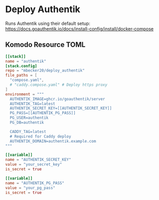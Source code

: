 # Deploy Authentik

Runs Authentik using their default setup:
https://docs.goauthentik.io/docs/install-config/install/docker-compose

## Komodo Resource TOML

```toml
[[stack]]
name = "authentik"
[stack.config]
repo = "mbecker20/deploy_authentik"
file_paths = [
  "compose.yaml",
  # "caddy.compose.yaml" # Deploy https proxy
]
environment = """
  AUTHENTIK_IMAGE=ghcr.io/goauthentik/server
  AUTHENTIK_TAG=latest
  AUTHENTIK_SECRET_KEY=[[AUTHENTIK_SECRET_KEY]]
  PG_PASS=[[AUTHENTIK_PG_PASS]]
  PG_USER=authentik
  PG_DB=authentik

  CADDY_TAG=latest
  # Required for Caddy deploy
  AUTHENTIK_DOMAIN=authentik.example.com
"""

[[variable]]
name = "AUTHENTIK_SECRET_KEY"
value = "your_secret_key"
is_secret = true

[[variable]]
name = "AUTHENTIK_PG_PASS"
value = "your_pg_pass"
is_secret = true
```